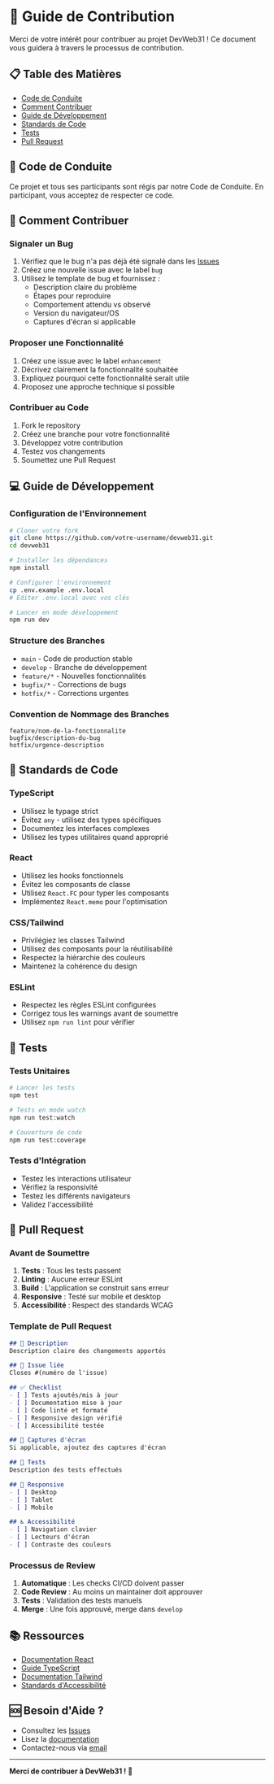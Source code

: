 # 🤝 Guide de Contribution

Merci de votre intérêt pour contribuer au projet DevWeb31 ! Ce document vous guidera à travers le processus de contribution.

## 📋 Table des Matières

- [Code de Conduite](#code-de-conduite)
- [Comment Contribuer](#comment-contribuer)
- [Guide de Développement](#guide-de-développement)
- [Standards de Code](#standards-de-code)
- [Tests](#tests)
- [Pull Request](#pull-request)

## 📜 Code de Conduite

Ce projet et tous ses participants sont régis par notre Code de Conduite. En participant, vous acceptez de respecter ce code.

## 🚀 Comment Contribuer

### Signaler un Bug

1. Vérifiez que le bug n'a pas déjà été signalé dans les [Issues](https://github.com/Damiodev/devweb31/issues)
2. Créez une nouvelle issue avec le label `bug`
3. Utilisez le template de bug et fournissez :
   - Description claire du problème
   - Étapes pour reproduire
   - Comportement attendu vs observé
   - Version du navigateur/OS
   - Captures d'écran si applicable

### Proposer une Fonctionnalité

1. Créez une issue avec le label `enhancement`
2. Décrivez clairement la fonctionnalité souhaitée
3. Expliquez pourquoi cette fonctionnalité serait utile
4. Proposez une approche technique si possible

### Contribuer au Code

1. Fork le repository
2. Créez une branche pour votre fonctionnalité
3. Développez votre contribution
4. Testez vos changements
5. Soumettez une Pull Request

## 💻 Guide de Développement

### Configuration de l'Environnement

```bash
# Cloner votre fork
git clone https://github.com/votre-username/devweb31.git
cd devweb31

# Installer les dépendances
npm install

# Configurer l'environnement
cp .env.example .env.local
# Éditer .env.local avec vos clés

# Lancer en mode développement
npm run dev
```

### Structure des Branches

- `main` - Code de production stable
- `develop` - Branche de développement
- `feature/*` - Nouvelles fonctionnalités
- `bugfix/*` - Corrections de bugs
- `hotfix/*` - Corrections urgentes

### Convention de Nommage des Branches

```
feature/nom-de-la-fonctionnalite
bugfix/description-du-bug
hotfix/urgence-description
```

## 📝 Standards de Code

### TypeScript

- Utilisez le typage strict
- Évitez `any` - utilisez des types spécifiques
- Documentez les interfaces complexes
- Utilisez les types utilitaires quand approprié

### React

- Utilisez les hooks fonctionnels
- Évitez les composants de classe
- Utilisez `React.FC` pour typer les composants
- Implémentez `React.memo` pour l'optimisation

### CSS/Tailwind

- Privilégiez les classes Tailwind
- Utilisez des composants pour la réutilisabilité
- Respectez la hiérarchie des couleurs
- Maintenez la cohérence du design

### ESLint

- Respectez les règles ESLint configurées
- Corrigez tous les warnings avant de soumettre
- Utilisez `npm run lint` pour vérifier

## 🧪 Tests

### Tests Unitaires

```bash
# Lancer les tests
npm test

# Tests en mode watch
npm run test:watch

# Couverture de code
npm run test:coverage
```

### Tests d'Intégration

- Testez les interactions utilisateur
- Vérifiez la responsivité
- Testez les différents navigateurs
- Validez l'accessibilité

## 🔄 Pull Request

### Avant de Soumettre

1. **Tests** : Tous les tests passent
2. **Linting** : Aucune erreur ESLint
3. **Build** : L'application se construit sans erreur
4. **Responsive** : Testé sur mobile et desktop
5. **Accessibilité** : Respect des standards WCAG

### Template de Pull Request

```markdown
## 📝 Description
Description claire des changements apportés

## 🔗 Issue liée
Closes #(numéro de l'issue)

## ✅ Checklist
- [ ] Tests ajoutés/mis à jour
- [ ] Documentation mise à jour
- [ ] Code linté et formaté
- [ ] Responsive design vérifié
- [ ] Accessibilité testée

## 📸 Captures d'écran
Si applicable, ajoutez des captures d'écran

## 🧪 Tests
Description des tests effectués

## 📱 Responsive
- [ ] Desktop
- [ ] Tablet
- [ ] Mobile

## ♿ Accessibilité
- [ ] Navigation clavier
- [ ] Lecteurs d'écran
- [ ] Contraste des couleurs
```

### Processus de Review

1. **Automatique** : Les checks CI/CD doivent passer
2. **Code Review** : Au moins un maintainer doit approuver
3. **Tests** : Validation des tests manuels
4. **Merge** : Une fois approuvé, merge dans `develop`

## 📚 Ressources

- [Documentation React](https://reactjs.org/docs/)
- [Guide TypeScript](https://www.typescriptlang.org/docs/)
- [Documentation Tailwind](https://tailwindcss.com/docs)
- [Standards d'Accessibilité](https://www.w3.org/WAI/WCAG21/quickref/)

## 🆘 Besoin d'Aide ?

- Consultez les [Issues](https://github.com/Damiodev/devweb31/issues)
- Lisez la [documentation](README.md)
- Contactez-nous via [email](mailto:contact@devweb31.fr)

---

**Merci de contribuer à DevWeb31 ! 🎉**
